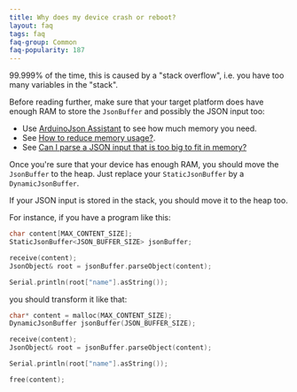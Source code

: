 ```yaml
---
title: Why does my device crash or reboot?
layout: faq
tags: faq
faq-group: Common
faq-popularity: 187
---
```


99.999% of the time, this is caused by a "stack overflow", i.e. you have too many variables in the "stack".

Before reading further, make sure that your target platform does have enough RAM to store the `JsonBuffer` and possibly the JSON input too:
* Use [ArduinoJson Assistant]({{site.baseurl}}/assistant/) to see how much memory you need.
* See [How to reduce memory usage?]({{site.baseurl}}/faq/how-to-reduce-memory-usage/).
* See [Can I parse a JSON input that is too big to fit in memory?]({{site.baseurl}}/faq/can-i-parse-a-json-input-that-is-too-big-to-fit-in-memory/)

Once you're sure that your device has enough RAM, you should move the `JsonBuffer` to the heap. Just replace your `StaticJsonBuffer` by a `DynamicJsonBuffer`.

If your JSON input is stored in the stack, you should move it to the heap too.

For instance, if you have a program like this:

```c++
char content[MAX_CONTENT_SIZE];
StaticJsonBuffer<JSON_BUFFER_SIZE> jsonBuffer;

receive(content);
JsonObject& root = jsonBuffer.parseObject(content);

Serial.println(root["name"].asString());
```

you should transform it like that:

```c++
char* content = malloc(MAX_CONTENT_SIZE);
DynamicJsonBuffer jsonBuffer(JSON_BUFFER_SIZE);

receive(content);
JsonObject& root = jsonBuffer.parseObject(content);

Serial.println(root["name"].asString());

free(content);
```
